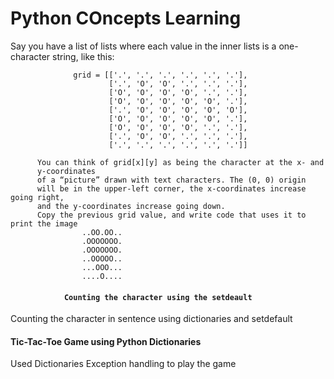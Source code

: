 <h1>Python COncepts Learning</h1>
          <p>Say you have a list of lists where each value in the inner lists is a one-character
          string, like this:<p>
 
                  grid = [['.', '.', '.', '.', '.', '.'],
                          ['.', 'O', 'O', '.', '.', '.'],
                          ['O', 'O', 'O', 'O', '.', '.'],
                          ['O', 'O', 'O', 'O', 'O', '.'],
                          ['.', 'O', 'O', 'O', 'O', 'O'],
                          ['O', 'O', 'O', 'O', 'O', '.'],
                          ['O', 'O', 'O', 'O', '.', '.'],
                          ['.', 'O', 'O', '.', '.', '.'],
                          ['.', '.', '.', '.', '.', '.']]
   
          You can think of grid[x][y] as being the character at the x- and
          y-coordinates
          of a “picture” drawn with text characters. The (0, 0) origin
          will be in the upper-left corner, the x-coordinates increase going right,
          and the y-coordinates increase going down.
          Copy the previous grid value, and write code that uses it to print the image
                    ..OO.OO..
                    .OOOOOOO.
                    .OOOOOOO.
                    ..OOOOO..
                    ...OOO...
                    ....O....
<h4>
                
                Counting the character using the setdeault
</h4>
<p>
                Counting the character in sentence using dictionaries and setdefault
</p>

<h4>            
                Tic-Tac-Toe Game using Python Dictionaries
</h4>

<p>
                Used Dictionaries Exception handling to play the game
</p>